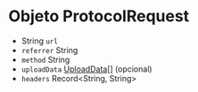 # Objeto ProtocolRequest

* String `url`
* `referrer` String
* `method` String
* `uploadData` [UploadData[]](upload-data.md) (opcional)
* `headers` Record<String, String>
